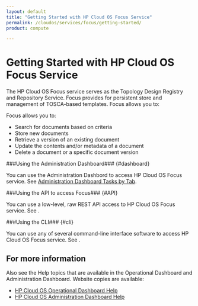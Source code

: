 ```yaml
---
layout: default
title: "Getting Started with HP Cloud OS Focus Service"
permalink: /cloudos/services/focus/getting-started/
product: compute

---
```

# Getting Started with HP Cloud OS Focus Service #

<!-- modeled after HP Cloud Networking Getting Started (network.getting.started.md); text from docs.hpcloud.com/cloudos/prepare/overview/ -->

The HP Cloud OS Focus service serves as the Topology Design Registry and Repository Service. Focus provides for persistent store and management of TOSCA-based templates. Focus allows you to:

Focus allows you to:

- Search for documents based on criteria
- Store new documents
- Retrieve a version of an existing document
- Update the contents and/or metadata of a document
- Delete a document or a specific document version


###Using the Administration Dashboard### {#dashboard}

You can use the Administration Dashbord to access HP Cloud OS Focus service. See [Administration Dashboard Tasks by Tab](/cloudos/manage/administration-dashboard/tasks-by-tab/).

###Using the API to access Focus### {#API}
 
You can use a low-level, raw REST API access to HP Cloud OS Focus service. See .

###Using the CLI### {#cli}

You can use any of several command-line interface software to access HP Cloud OS Focus service. See .


## For more information ##
Also see the Help topics that are available in the Operational Dashboard and Administration Dashboard.  Website copies are available:

* [HP Cloud OS Operational Dashboard Help](/cloudos/manage/operational-dashboard/)
* [HP Cloud OS Administration Dashboard Help](/cloudos/manage/administration-dashboard/)